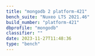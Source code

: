 ```yaml
---
title: "mongodb 2 platform-421"
bench_suite: "Nuxeo LTS 2021.46"
build_number: "platform-421"
dbprofile: "mongodb"
classifier: ""
date: 2023-11-27T11:48:36
type: "bench"
---
```

